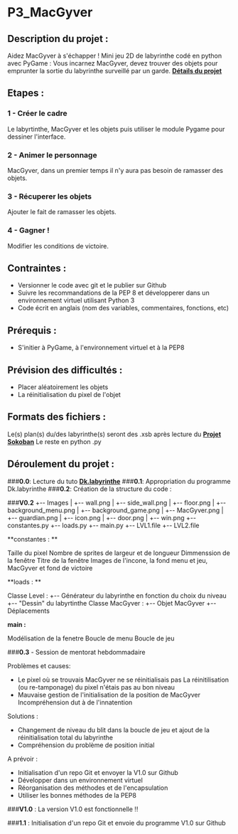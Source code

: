 # P3_MacGyver

## Description du projet :
Aidez MacGyver à s'échapper !
Mini jeu 2D de labyrinthe codé en python avec PyGame :
Vous incarnez MacGyver, devez trouver des objets pour emprunter la sortie du labyrinthe surveillé par un garde.
[**Détails du projet**](https://openclassrooms.com/projects/aidez-macgyver-a-sechapper)

## Etapes :
### 1 - Créer le cadre 
Le labyrtinthe, MacGyver et les objets puis utiliser le module Pygame pour dessiner l'interface.
### 2 - Animer le personnage 
MacGyver, dans un premier temps il n'y aura pas besoin de ramasser des objets.
### 3 - Récuperer les objets 
Ajouter le fait de ramasser les objets.
### 4 - Gagner ! 
Modifier les conditions de victoire.

## Contraintes :
- Versionner le code avec git et le publier sur Github  
- Suivre les recommandations de la PEP 8 et développerer dans un environnement virtuel utilisant Python 3  
- Code écrit en anglais (nom des variables, commentaires, fonctions, etc)

## Prérequis :
- S'initier à PyGame, à l'environnement virtuel et à la PEP8

## Prévision des difficultés :
- Placer aléatoirement les objets 
- La réinitialisation du pixel de l'objet

## Formats des fichiers :
Le(s) plan(s) du/des labyrinthe(s) seront des .xsb après lecture du [**Projet Sokoban**](https://chamilo.univ-grenoble-alpes.fr/courses/IUT1RT1M2109/document/1718-Sokoban/build/index.html)
Le reste en python .py

## Déroulement du projet :

###**0.0**: Lecture du tuto [**Dk.labyrinthe**](http://sdz.tdct.org/sdz/interface-graphique-pygame-pour-python.html)
###**0.1**: Appropriation du programme Dk.labyrinthe
###**0.2**: Création de la structure du code :

###**V0.2**
  +-- Images
  |     +-- wall.png
  |     +-- side_wall.png
  |     +-- floor.png
  |     +-- background_menu.png
  |     +-- background_game.png
  |     +-- MacGyver.png
  |     +-- guardian.png
  |     +-- icon.png
  |     +-- door.png
  |     +-- win.png
+--   constantes.py
+--   loads.py
+--   main.py
+--   LVL1.file
+--   LVL2.file

**constantes : **

Taille du pixel
Nombre de sprites de largeur et de longueur
Dimmenssion de la fenêtre
Titre de la fenêtre
Images de l'incone, la fond menu et jeu, MacGyver et fond de victoire

**loads : **

Classe Level :
  +-- Générateur du labyrinthe en fonction du choix du niveau
  +-- "Dessin" du labyrtinthe
Classe MacGyver :
  +-- Objet MacGyver
  +-- Déplacements
  
**main :**

Modélisation de la fenetre
Boucle de menu
Boucle de jeu

###**0.3** - Session de mentorat hebdommadaire

Problèmes et causes:
- Le pixel où se trouvais MacGyver ne se réinitialisais pas
  La réinitilisation (ou re-tamponage) du pixel n'étais pas au bon niveau
- Mauvaise gestion de l'initialisation de la position de MacGyver
  Incompréhension dut à de l'innatention

Solutions :
- Changement de niveau du blit dans la boucle de jeu et ajout de la réinitialisation total du labyrinthe
- Compréhension du problème de position initial

A prévoir :

- Initialisation d'un repo Git et envoyer la V1.0 sur Github
- Développer dans un environnement virtuel
- Réorganisation des méthodes et de l'encapsulation
- Utiliser les bonnes méthodes de la PEP8

###**V1.0** : La version V1.0 est fonctionnelle !! 

###**1.1** : Initialisation d'un repo Git et envoie du programme V1.0 sur Github





